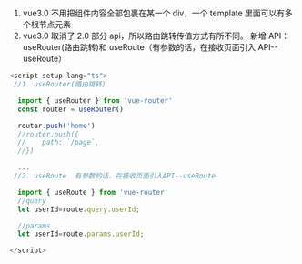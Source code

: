 <!--
 * @Author: binbin59 zbin59@163.com
 * @Date: 2022-09-25 23:26:54
 * @LastEditors: binbin59 zbin59@163.com
 * @LastEditTime: 2022-09-26 01:40:10
 * @FilePath: \web\study\front-end\VUE\study\vue3\note.md
 * @Description: 这是默认设置,请设置`customMade`, 打开koroFileHeader查看配置 进行设置: https://github.com/OBKoro1/koro1FileHeader/wiki/%E9%85%8D%E7%BD%AE
-->

#

##

###

1. vue3.0 不用把组件内容全部包裹在某一个 div，一个 template 里面可以有多个根节点元素
2. vue3.0 取消了 2.0 部分 api，所以路由跳转传值方式有所不同。
   新增 API：useRouter(路由跳转)和 useRoute（有参数的话，在接收页面引入 API--useRoute）

```ts
<script setup lang="ts">
 //1. useRouter(路由跳转)

  import { useRouter } from 'vue-router'
  const router = useRouter()

  router.push('home')
  //router.push({
  //    path: `/page`,
  //})

  ...
 //2. useRoute  有参数的话，在接收页面引入API--useRoute

  import { useRoute } from 'vue-router'
  //query
  let userId=route.query.userId;

  //params
  let userId=route.params.userId;

</script>
```
